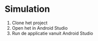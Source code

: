 # Simulation

1) Clone het project
2) Open het in Android Studio
3) Run de applicatie vanuit Android Studio